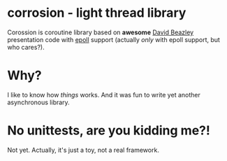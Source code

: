 corrosion - light thread library
================================

Corossion is coroutine library based on **awesome**
[David Beazley](http://www.dabeaz.com/coroutines/) presentation code with
[epoll](http://linux.die.net/man/4/epoll) support (actually *only* with epoll
support, but who cares?).


Why?
====

I like to know how *things* works. And it was fun to write yet another
asynchronous library.


No unittests, are you kidding me?!
==================================

Not yet. Actually, it's just a toy, not a real framework.
